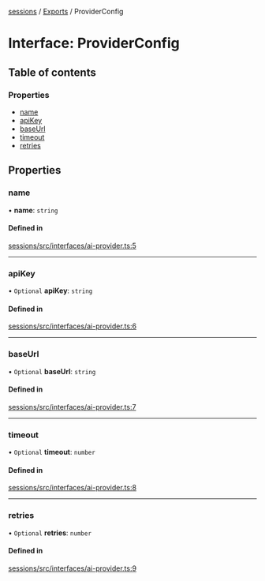 <!-- 
 ⚠️  AUTO-GENERATED FILE - DO NOT EDIT MANUALLY
 This file is automatically generated by scripts/docs-generator.js
 To make changes, edit the source TypeScript files or update the generator script
-->

[sessions](../../) / [Exports](../modules) / ProviderConfig

# Interface: ProviderConfig

## Table of contents

### Properties

- [name](ProviderConfig#name)
- [apiKey](ProviderConfig#apikey)
- [baseUrl](ProviderConfig#baseurl)
- [timeout](ProviderConfig#timeout)
- [retries](ProviderConfig#retries)

## Properties

### name

• **name**: `string`

#### Defined in

[sessions/src/interfaces/ai-provider.ts:5](https://github.com/woojubb/robota/blob/d84cd2e1e6915e9f7e9aff8f9b06df02e55c139b/packages/sessions/src/interfaces/ai-provider.ts#L5)

___

### apiKey

• `Optional` **apiKey**: `string`

#### Defined in

[sessions/src/interfaces/ai-provider.ts:6](https://github.com/woojubb/robota/blob/d84cd2e1e6915e9f7e9aff8f9b06df02e55c139b/packages/sessions/src/interfaces/ai-provider.ts#L6)

___

### baseUrl

• `Optional` **baseUrl**: `string`

#### Defined in

[sessions/src/interfaces/ai-provider.ts:7](https://github.com/woojubb/robota/blob/d84cd2e1e6915e9f7e9aff8f9b06df02e55c139b/packages/sessions/src/interfaces/ai-provider.ts#L7)

___

### timeout

• `Optional` **timeout**: `number`

#### Defined in

[sessions/src/interfaces/ai-provider.ts:8](https://github.com/woojubb/robota/blob/d84cd2e1e6915e9f7e9aff8f9b06df02e55c139b/packages/sessions/src/interfaces/ai-provider.ts#L8)

___

### retries

• `Optional` **retries**: `number`

#### Defined in

[sessions/src/interfaces/ai-provider.ts:9](https://github.com/woojubb/robota/blob/d84cd2e1e6915e9f7e9aff8f9b06df02e55c139b/packages/sessions/src/interfaces/ai-provider.ts#L9)
